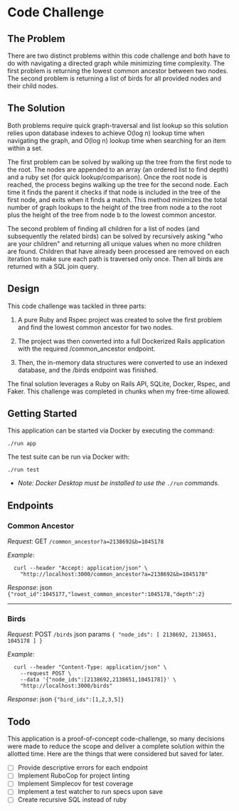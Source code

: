 # Code Challenge

## The Problem

There are two distinct problems within this code challenge and both have to do
with navigating a directed graph while minimizing time complexity. The first
problem is returning the lowest common ancestor between two nodes. The second
problem is returning a list of birds for all provided nodes and their child
nodes.

## The Solution

Both problems require quick graph-traversal and list lookup so this solution
relies upon database indexes to achieve O(log n) lookup time when navigating
the graph, and O(log n) lookup time when searching for an item within a set.

The first problem can be solved by walking up the tree from the first node to
the root. The nodes are appended to an array (an ordered list to find depth)
and a ruby set (for quick lookup/comparison). Once the root node is reached,
the process begins walking up the tree for the second node. Each time it finds
the parent it checks if that node is included in the tree of the first node,
and exits when it finds a match. This method minimizes the total number of
graph lookups to the height of the tree from node a to the root plus the height
of the tree from node b to the lowest common ancestor.

The second problem of finding all children for a list of nodes (and subsequently
the related birds) can be solved by recursively asking "who are your children"
and returning all unique values when no more children are found. Children that
have already been processed are removed on each iteration to make sure each
path is traversed only once. Then all birds are returned with a SQL join query.

## Design

This code challenge was tackled in three parts:

1) A pure Ruby and Rspec project was created to solve the first problem and find
the lowest common ancestor for two nodes.

2) The project was then converted into a full Dockerized Rails application with
the required /common_ancestor endpoint.

3) Then, the in-memory data structures were converted to use an indexed
database, and the /birds endpoint was finished.

The final solution leverages a Ruby on Rails API, SQLite, Docker, Rspec, and
Faker. This challenge was completed in chunks when my free-time allowed.

## Getting Started

This application can be started via Docker by executing the command:

`./run app`

The test suite can be run via Docker with:

`./run test`

* *Note: Docker Desktop must be installed to use the `./run` commands.*

## Endpoints

### Common Ancestor

*Request*: GET `/common_ancestor?a=2138692&b=1045178`

*Example*:
```
  curl --header "Accept: application/json" \
    "http://localhost:3000/common_ancestor?a=2138692&b=1045178"
```

*Response*: json `{"root_id":1045177,"lowest_common_ancestor":1045178,"depth":2}`

<hr>

### Birds

*Request*: POST `/birds` json params `{ "node_ids": [ 2138692, 2138651, 1045178 ] }`

*Example*:
```
  curl --header "Content-Type: application/json" \
    --request POST \
    --data '{"node_ids":[2138692,2138651,1045178]}' \
    "http://localhost:3000/birds"
```

*Response*: json `{"bird_ids":[1,2,3,5]}`

## Todo

This application is a proof-of-concept code-challenge, so many decisions were
made to reduce the scope and deliver a complete solution within the allotted
time. Here are the things that were considered but saved for later.

- [ ] Provide descriptive errors for each endpoint
- [ ] Implement RuboCop for project linting
- [ ] Implement Simplecov for test coverage
- [ ] Implement a test watcher to run specs upon save
- [ ] Create recursive SQL instead of ruby
